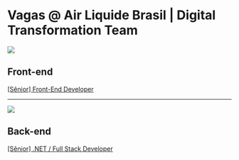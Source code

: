 # Vagas @ Air Liquide Brasil | Digital Transformation Team

![](https://i.ibb.co/m8T361h/frontend-stack.jpg)
## Front-end

[[Sênior] Front-End Developer](https://github.com/albdigitalteam/vagas/blob/master/frontend.md)

---

![](https://i.ibb.co/2Nx97fW/backend-stack.jpg)
## Back-end

[[Sênior] .NET / Full Stack Developer](https://github.com/albdigitalteam/vagas/blob/master/backend.md)
